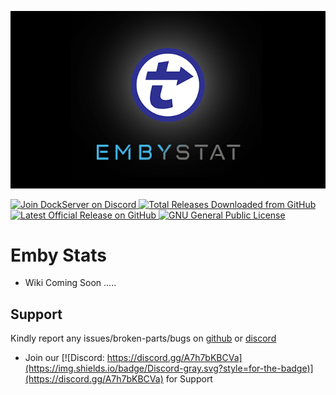 ![Image of DockServer](/img/container_images/docker-embystat.png)

<p align="left">
    <a href="https://discord.gg/FYSvu83caM">
        <img src="https://discord.com/api/guilds/830478558995415100/widget.png?label=Discord%20Server&logo=discord" alt="Join DockServer on Discord">
    </a>
        <a href="https://github.com/dockserver/dockserver/releases">
        <img src="https://img.shields.io/github/downloads/dockserver/dockserver/total?label=Total%20Downloads&logo=github" alt="Total Releases Downloaded from GitHub">
    </a>
    <a href="https://github.com/dockserver/dockserver/releases/latest">
        <img src="https://img.shields.io/github/v/release/dockserver/dockserver?include_prereleases&label=Latest%20Release&logo=github" alt="Latest Official Release on GitHub">
    </a>
    <a href="https://github.com/dockserver/dockserver/blob/master/LICENSE">
        <img src="https://img.shields.io/github/license/dockserver/dockserver?label=License&logo=gnu" alt="GNU General Public License">
    </a>
</p>


# Emby Stats

- Wiki Coming Soon .....

## Support

Kindly report any issues/broken-parts/bugs on [github](https://github.com/dockserver/dockserver/issues) or [discord](https://discord.gg/A7h7bKBCVa)

- Join our [![Discord: https://discord.gg/A7h7bKBCVa](https://img.shields.io/badge/Discord-gray.svg?style=for-the-badge)](https://discord.gg/A7h7bKBCVa) for Support
